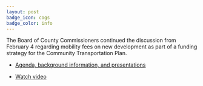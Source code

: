 ```yaml
---
layout: post
badge_icon: cogs
badge_color: info
---
```


The Board of County Commissioners continued the discussion from February 4 regarding mobility fees on new development as part of a funding strategy for the Community Transportation Plan.

* [Agenda, background information, and presentations](http://agenda.hillsboroughcounty.org/cache/00003/675/Agenda%20-%20Backup%20for%20the%20March%209th%20Workshop.pdf)

* [Watch video](http://65.49.32.144/Hillsborough/b802c117-e6fd-43f1-8b66-8dd63d023b46/Comm%20Transportation%20WS%203%209%202016/presentation_file/mgpresenter.html?Stream=low)
